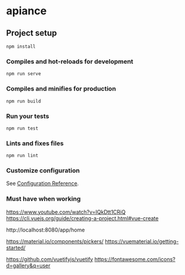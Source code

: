# apiance

## Project setup

```
npm install
```

### Compiles and hot-reloads for development

```
npm run serve
```

### Compiles and minifies for production

```
npm run build
```

### Run your tests

```
npm run test
```

### Lints and fixes files

```
npm run lint
```

### Customize configuration

See [Configuration Reference](https://cli.vuejs.org/config/).

### Must have when working

https://www.youtube.com/watch?v=IQkDtt1CRiQ
https://cli.vuejs.org/guide/creating-a-project.html#vue-create

http://localhost:8080/app/home

https://material.io/components/pickers/
https://vuematerial.io/getting-started/

https://github.com/vuetifyjs/vuetify
https://fontawesome.com/icons?d=gallery&q=user
